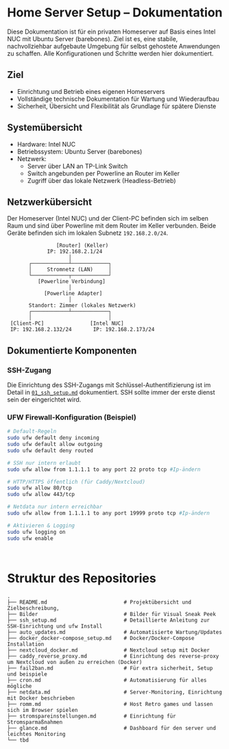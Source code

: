 # Home Server Setup – Dokumentation

Diese Dokumentation ist für ein privaten Homeserver auf Basis eines Intel NUC mit Ubuntu Server (barebones). Ziel ist es, eine stabile, nachvollziehbar aufgebaute Umgebung für selbst gehostete Anwendungen zu schaffen. Alle Konfigurationen und Schritte werden hier dokumentiert.

## Ziel

- Einrichtung und Betrieb eines eigenen Homeservers
- Vollständige technische Dokumentation für Wartung und Wiederaufbau
- Sicherheit, Übersicht und Flexibilität als Grundlage für spätere Dienste

## Systemübersicht

- Hardware: Intel NUC
- Betriebssystem: Ubuntu Server (barebones)
- Netzwerk:
  - Server über LAN an TP-Link Switch
  - Switch angebunden per Powerline an Router im Keller
  - Zugriff über das lokale Netzwerk (Headless-Betrieb)
 
## Netzwerkübersicht

Der Homeserver (Intel NUC) und der Client-PC befinden sich im selben Raum und sind über Powerline mit dem Router im Keller verbunden. Beide Geräte befinden sich im lokalen Subnetz `192.168.2.0/24`.


                    [Router] (Keller)
                 IP: 192.168.2.1/24
                        │
           ┌────────────┴────────────┐
           │     Stromnetz (LAN)     │
           └────────────┬────────────┘
              [Powerline Verbindung]
                        │
                [Powerline Adapter]
                        │
           Standort: Zimmer (lokales Netzwerk)
           ┌────────────┴────────────┐
           │                         │
     [Client-PC]               [Intel NUC]
     IP: 192.168.2.132/24       IP: 192.168.2.173/24
                                


## Dokumentierte Komponenten

### SSH-Zugang

Die Einrichtung des SSH-Zugangs mit Schlüssel-Authentifizierung ist im Detail in [`01_ssh_setup.md`](./01_ssh_setup.md) dokumentiert. SSH sollte immer der erste dienst sein der eingerichtet wird.

### UFW Firewall-Konfiguration (Beispiel)

```bash
# Default-Regeln
sudo ufw default deny incoming
sudo ufw default allow outgoing
sudo ufw default deny routed

# SSH nur intern erlaubt
sudo ufw allow from 1.1.1.1 to any port 22 proto tcp #Ip-ändern

# HTTP/HTTPS öffentlich (für Caddy/Nextcloud)
sudo ufw allow 80/tcp
sudo ufw allow 443/tcp

# Netdata nur intern erreichbar
sudo ufw allow from 1.1.1.1 to any port 19999 proto tcp #Ip-ändern

# Aktivieren & Logging
sudo ufw logging on
sudo ufw enable

  
```
# Struktur des Repositories

```plaintext
.
├── README.md                         # Projektübersicht und Zielbeschreibung,
├── Bilder                            # Bilder für Visual Sneak Peek
├── ssh_setup.md                      # Detaillierte Anleitung zur SSH-Einrichtung und ufw Install
├── auto_updates.md                   # Automatisierte Wartung/Updates
├── docker_docker-compose_setup.md    # Docker/Docker-Compose Installation
├── nextcloud_docker.md               # Nextcloud setup mit Docker
├── caddy_reverse_proxy.md            # Einrichtung des reverse-proxy um Nextcloud von außen zu erreichen (Docker)
├── fail2ban.md                       # Für extra sicherheit, Setup und beispiele
├── cron.md                           # Automatisierung für alles mögliche
├── netdata.md                        # Server-Monitoring, Einrichtung mit Docker beschrieben 
├── romm.md                           # Host Retro games und lassen sich im Browser spielen
├── stromspareinstellungen.md         # Einrichtung für Stromsparmaßnahmen
├── glance.md                         # Dashboard für den server und leichtes Monitoring   
└── tbd
